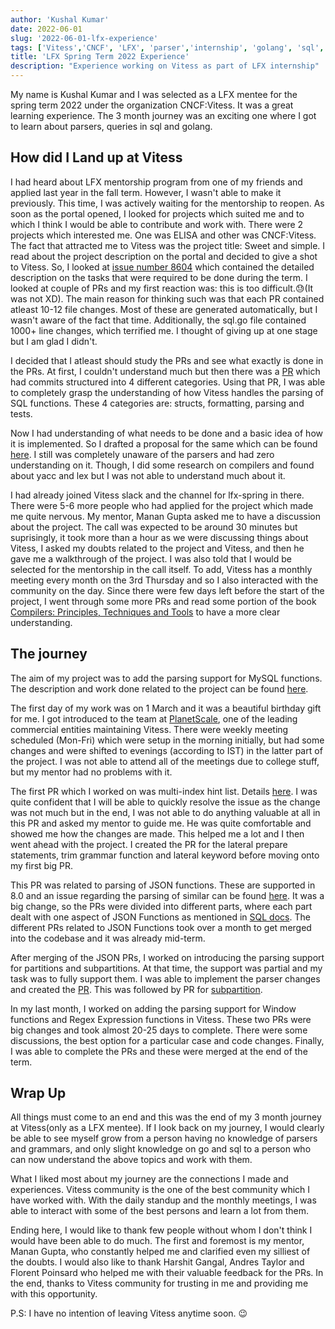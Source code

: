 ```yaml
---
author: 'Kushal Kumar'
date: 2022-06-01
slug: '2022-06-01-lfx-experience'
tags: ['Vitess','CNCF', 'LFX', 'parser','internship', 'golang', 'sql', 'yacc']
title: 'LFX Spring Term 2022 Experience'
description: "Experience working on Vitess as part of LFX internship" 
---
```


My name is Kushal Kumar and I was selected as a LFX mentee for the spring term 2022 under the organization CNCF:Vitess. It was a great learning experience. The 3 month journey was an exciting one where I got to learn about parsers, queries in sql and golang.

## How did I Land up at Vitess

I had heard about LFX mentorship program from one of my friends and applied last year in the fall term. However, I wasn't able to make it previously. This time, I was actively waiting for the mentorship to reopen. As soon as the portal opened, I looked for projects which suited me and to which I think I would be able to contribute and work with. There were 2 projects which interested me. One was ELISA and other was CNCF:Vitess. The fact that attracted me to Vitess was the project title: Sweet and simple. I read about the project description on the portal and decided to give a shot to Vitess. So, I looked at [issue number 8604](https://github.com/vitessio/vitess/issues/8604) which contained the detailed description on the tasks that were required to be done during the term. I looked at couple of PRs and my first reaction was: this is too difficult.😓(It was not XD). The main reason for thinking such was that each PR contained atleast 10-12 file changes. Most of these are generated automatically, but I wasn't aware of the fact that time. Additionally, the sql.go file contained 1000+ line changes, which terrified me. I thought of giving up at one stage but I am glad I didn't.

I decided that I atleast should study the PRs and see what exactly is done in the PRs. At first, I couldn't understand much but then there was a [PR](https://github.com/vitessio/vitess/pull/9352) which had commits structured into 4 different categories. Using that PR, I was able to completely grasp the understanding of how Vitess handles the parsing of SQL functions. These 4 categories are: structs, formatting, parsing and tests.

Now I had understanding of what needs to be done and a basic idea of how it is implemented. So I drafted a proposal for the same which can be found [here](https://docs.google.com/document/d/1ieiTXQx2WqIukU-SrVDrLiT598MUz02EAOWuKXMUfUo/edit?usp=sharing). I still was completely unaware of the parsers and had zero understanding on it. Though, I did some research on compilers and found about yacc and lex but I was not able to understand much about it.

I had already joined Vitess slack and the channel for lfx-spring in there. There were 5-6 more people who had applied for the project which made me quite nervous. My mentor, Manan Gupta asked me to have a discussion about the project. The call was expected to be around 30 minutes but suprisingly, it took more than a hour as we were discussing things about Vitess, I asked my doubts related to the project and Vitess, and then he gave me a walkthrough of the project. I was also told that I would be selected for the mentorship in the call itself. To add, Vitess has a monthly meeting every month on the 3rd Thursday and so I also interacted with the community on the day. Since there were few days left before the start of the project, I went through some more PRs and read some portion of the book [Compilers: Principles, Techniques and Tools](https://en.wikipedia.org/wiki/Compilers:_Principles,_Techniques,_and_Tools) to have a more clear understanding.

## The journey

The aim of my project was to add the parsing support for MySQL functions. The description and work done related to the project can be found [here](https://github.com/vitessio/vitess/issues/8604). 

The first day of my work was on 1 March and it was a beautiful birthday gift for me. I got introduced to the team at [PlanetScale](https://planetscale.com), one of the leading commercial entities maintaining Vitess. There were weekly meeting scheduled (Mon-Fri) which were setup in the morning initially, but had some changes and were shifted to evenings (according to IST) in the latter part of the project. I was not able to attend all of the meetings due to college stuff, but my mentor had no problems with it. 

The first PR which I worked on was multi-index hint list. Details [here](https://github.com/vitessio/vitess/pull/9811). I was quite confident that I will be able to quickly resolve the issue as the change was not much but in the end, I was not able to do anything valuable at all in this PR and asked my mentor to guide me. He was quite comfortable and showed me how the changes are made. This helped me a lot and I then went ahead with the project. I created the PR for the lateral prepare statements, trim grammar function and lateral keyword before moving onto my first big PR.

This PR was related to parsing of JSON functions. These are supported in 8.0 and an issue regarding the parsing of similar can be found [here](https://github.com/vitessio/vitess/issues/4099). It was a big change, so the PRs were divided into different parts, where each part dealt with one aspect of JSON Functions as mentioned in [SQL docs](https://dev.mysql.com/doc/refman/8.0/en/json-functions.html). The different PRs related to JSON Functions took over a month to get merged into the codebase and it was already mid-term.

After merging of the JSON PRs, I worked on introducing the parsing support for partitions and subpartitions. At that time, the support was partial and my task was to fully support them. I was able to implement the parser changes and created the [PR](https://github.com/vitessio/vitess/pull/10127). This was followed by PR for [subpartition](https://github.com/vitessio/vitess/pull/10232).

In my last month, I worked on adding the parsing support for Window functions and Regex Expression functions in Vitess. These two PRs were big changes and took almost 20-25 days to complete. There were some discussions, the best option for a particular case and code changes. Finally, I was able to complete the PRs and these were merged at the end of the term.

## Wrap Up

All things must come to an end and this was the end of my 3 month journey at Vitess(only as a LFX mentee). If I look back on my journey, I would clearly be able to see myself grow from a person having no knowledge of parsers and grammars, and only slight knowledge on go and sql to a person who can now understand the above topics and work with them.

What I liked most about my journey are the connections I made and experiences. Vitess community is the one of the best community which I have worked with. With the daily standup and the monthly meetings, I was able to interact with some of the best persons and learn a lot from them.

Ending here, I would like to thank few people without whom I don't think I would have been able to do much. The first and foremost is my mentor, Manan Gupta, who constantly helped me and clarified even my silliest of the doubts. I would also like to thank Harshit Gangal, Andres Taylor and Florent Poinsard who helped me with their valuable feedback for the PRs. In the end, thanks to Vitess community for trusting in me and providing me with this opportunity.

P.S: I have no intention of leaving Vitess anytime soon. 😉
